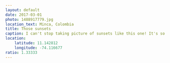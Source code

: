 ```yaml
---
layout: default
date: 2017-03-01
photo: 1488917779.jpg
location_text: Minca, Colombia
title: Those sunsets
caption: I can't stop taking picture of sunsets like this one! It's so beautiful :D
location:
    latitude: 11.142812
    longitude: -74.116677
ratio: 1.33333
---
```

